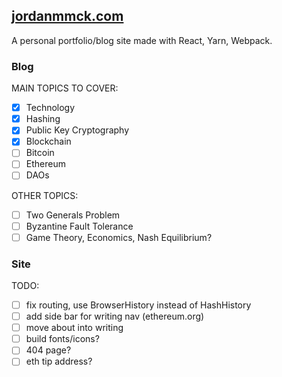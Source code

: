 ## [jordanmmck.com](http://www.jordanmmck.com/#/)

A personal portfolio/blog site made with React, Yarn, Webpack.

### Blog
MAIN TOPICS TO COVER:
- [x] Technology
- [x] Hashing
- [x] Public Key Cryptography
- [x] Blockchain
- [ ] Bitcoin
- [ ] Ethereum
- [ ] DAOs

OTHER TOPICS:
- [ ] Two Generals Problem
- [ ] Byzantine Fault Tolerance
- [ ] Game Theory, Economics, Nash Equilibrium?

### Site
TODO:
- [ ] fix routing, use BrowserHistory instead of HashHistory
- [ ] add side bar for writing nav (ethereum.org)
- [ ] move about into writing
- [ ] build fonts/icons?
- [ ] 404 page?
- [ ] eth tip address?
